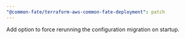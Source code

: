 ```yaml
---
"@common-fate/terraform-aws-common-fate-deployment": patch
---
```


Add option to force rerunning the configuration migration on startup.
